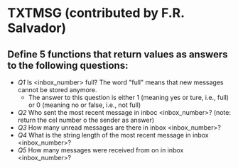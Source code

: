 # TXTMSG (contributed by F.R. Salvador)
## Define 5 functions that return values as answers to the following questions: 

+ *Q1* Is <inbox_number> full? The word "full" means that new messages cannot be stored anymore. 
  + The answer to this question is either 1 (meaning yes or ture, i.e., full) or 0 (meaning no or false, i.e., not full)
+ *Q2* Who sent the most recent message in inboc <inbox_number>? (note: return the cel number o the sender as answer)
+ *Q3* How many unread messages are there in inbox <inbox_number>?
+ *Q4* What is the string length of the most recent message in inbox <inbox_number>?
+ *Q5*  How many messages were received from <sender> on <date> in inbox <inbox_number>?
